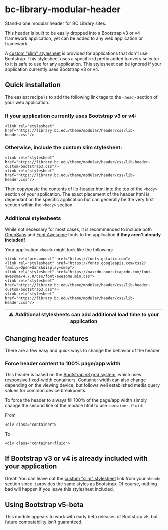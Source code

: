 # bc-library-modular-header
Stand-alone modular header for BC Library sites.

This header is built to be easily dropped into a Bootstrap v3 or v4 framework application, yet can be added to any web application or framework.

A [custom "slim" stylesheet](css/lib-header-custom-bootstrap3.css) is provided for applications that don't use Bootstrap. This stylesheet uses a specific id prefix added to every selector to it is safe to use for any application. This stylesheet can be ignored if your application currently uses Bootstrap v3 or v4. 

## Quick installation
The easiest recipe is to add the following link tags to the `<head>` section of your web application.

### If your application currently uses Bootstrap v3 or v4:
```
<link rel="stylesheet" href="https://library.bc.edu/theme/modular/header/css/lib-header.css"/>
```

### Otherwise, include the custom slim stylesheet:
```
<link rel="stylesheet" href="https://library.bc.edu/theme/modular/header/css/lib-header-custom-bootstrap3.css"/>
<link rel="stylesheet" href="https://library.bc.edu/theme/modular/header/css/lib-header.css"/>
```

Then copy/paste the contents of [lib-header.html](lib-header.html) into the top of the `<body>` section of your application. The exact placement of the header html is dependant on the specific application but can generally be the very first section within the `<body>` section.

### Additional stylesheets

While not necessary for most cases, it is recommended to include both [OpenSans](https://fonts.google.com/specimen/Open+Sans) and [Font Awesome](http://fontawesome.io/) fonts to the application **if they aren't already included!**

Your application `<head>` might look like the following:

```
<link rel="preconnect" href="https://fonts.gstatic.com">
<link rel="stylesheet" href="https://fonts.googleapis.com/css2?family=Open+Sans&display=swap">
<link rel="stylesheet" href="https://maxcdn.bootstrapcdn.com/font-awesome/4.7.0/css/font-awesome.min.css">
<link rel="stylesheet" href="https://library.bc.edu/theme/modular/header/css/lib-header-custom-bootstrap3.css"/>
<link rel="stylesheet" href="https://library.bc.edu/theme/modular/header/css/lib-header.css"/>
```
|     :warning: Additional stylesheets can add additional load time to your application     |
| :---: |

## Changing header features

There are a few easy and quick ways to change the behavior of the header.

### Force header content to 100% page/app width

This header is based on the [Bootstrap v3 grid system](https://getbootstrap.com/docs/3.3/css/#overview-container), which uses responsive fixed-width containers. Container width can also change depending on the viewing device, but follows well established media query values for common device breakpoints. 

To force the header to always fill 100% of the page/app width simply change the second line of the module html to use `container-fluid`.

From 

```
<div class="container">
```

To

```
<div class="container-fluid">
```

## If Bootstrap v3 or v4 is already included with your application

Great! You can leave out the [custom "slim" stylesheet](css/lib-header-custom-bootstrap3.css) link from your `<head>` section since it provides the same styles as Bootstrap. Of course, nothing bad will happen if you leave this stylesheet included.

## Using Bootstrap v5-beta

This module appears to work with early beta releases of Bootstrap v5, but future compatability isn't guaranteed.